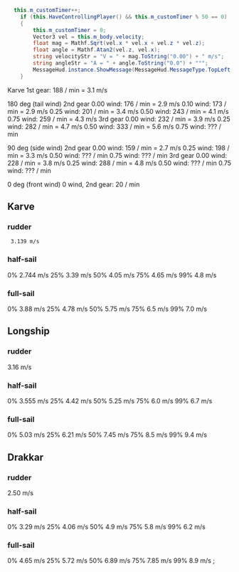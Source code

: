 ```cs
  this.m_customTimer++;
	if (this.HaveControllingPlayer() && this.m_customTimer % 50 == 0)
	{
		this.m_customTimer = 0;
		Vector3 vel = this.m_body.velocity;
		float mag = Mathf.Sqrt(vel.x * vel.x + vel.z * vel.z);
		float angle = Mathf.Atan2(vel.z, vel.x);
		string velocityStr = "V = " + mag.ToString("0.00") + " m/s";
		string angleStr = "A = " + angle.ToString("0.0") + "°";
		MessageHud.instance.ShowMessage(MessageHud.MessageType.TopLeft, velocityStr + ", " + angleStr, 0, null);
	}
```

Karve
1st gear: 188 / min = 3.1 m/s

180 deg (tail wind)
  2nd gear
    0.00 wind: 176 / min = 2.9 m/s
    0.10 wind: 173 / min = 2.9 m/s
    0.25 wind: 201 / min = 3.4 m/s
    0.50 wind: 243 / min = 4.1 m/s
    0.75 wind: 259 / min = 4.3 m/s
  3rd gear
    0.00 wind: 232 / min = 3.9 m/s
    0.25 wind: 282 / min = 4.7 m/s
    0.50 wind: 333 / min = 5.6 m/s
    0.75 wind: ??? / min

90 deg (side wind)
  2nd gear
    0.00 wind: 159 / min = 2.7 m/s
    0.25 wind: 198 / min = 3.3 m/s
    0.50 wind: ??? / min
    0.75 wind: ??? / min
  3rd gear
    0.00 wind: 228 / min = 3.8 m/s
    0.25 wind: 288 / min = 4.8 m/s
    0.50 wind: ??? / min
    0.75 wind: ??? / min

0 deg (front wind)
0 wind, 2nd gear: 20 / min


## Karve

### rudder
     3.139 m/s

### half-sail
 0%  2.744 m/s
25%  3.39  m/s
50%  4.05  m/s
75%  4.65  m/s
99%  4.8   m/s

### full-sail
 0%  3.88  m/s
25%  4.78  m/s
50%  5.75  m/s
75%  6.5   m/s
99%  7.0   m/s


## Longship

### rudder
3.16 m/s

### half-sail
 0%  3.555 m/s
25%  4.42  m/s
50%  5.25  m/s
75%  6.0   m/s
99%  6.7   m/s

### full-sail
 0%  5.03  m/s
25%  6.21  m/s
50%  7.45  m/s
75%  8.5   m/s
99%  9.4   m/s


## Drakkar

### rudder
2.50 m/s

### half-sail
 0%  3.29  m/s
25%  4.06  m/s
50%  4.9   m/s
75%  5.8   m/s
99%  6.2   m/s

### full-sail
 0%  4.65  m/s
25%  5.72  m/s
50%  6.89  m/s
75%  7.85  m/s
99%  8.9   m/s
;